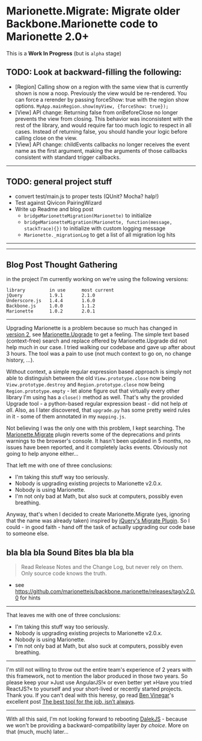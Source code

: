 # Marionette.Migrate: Migrate older Backbone.Marionette code to Marionette 2.0+

This is a **Work In Progress** (but is `alpha` stage)


## TODO: Look at backward-filling the following:

* [Region] Calling show on a region with the same view that is currently shown is now a noop. Previously the view would be re-rendered. You can force a rerender by passing forceShow: true with the region show options. `MyApp.mainRegion.show(myView, {forceShow: true});`
* [View] API change: Returning false from onBeforeClose no longer prevents the view from closing. This behavior was inconsistent with the rest of the library, and would require far too much logic to respect in all cases. Instead of returning false, you should handle your logic before calling close on the view.
* [View] API change: childEvents callbacks no longer receives the event name as the first argument, making the arguments of those callbacks consistent with standard trigger callbacks.

---

## TODO: general project stuff

* convert test/main.js to proper tests (QUnit? Mocha? halp!)
* Test against Qivicon PairingWizard
* Write up Readme and blog post
  * `bridgeMarionetteMigration(Marionette)` to initialize
  * `bridgeMarionetteMigration(Marionette, function(message, stackTrace){})` to initialize with custom logging message
  * `Marionette._migrationLog` to get a list of all migration log hits

---
---

## Blog Post Thought Gathering

in the project I'm currently working on we're using the following versions:

```
library         in use      most current
jQuery          1.9.1       2.1.0
Underscore.js   1.4.4       1.6.0
Backbone.js     1.0.0       1.1.2
Marionette      1.0.2       2.0.1
```

---

Upgrading Marionette is a problem because so much has changed in [version 2](https://github.com/marionettejs/backbone.marionette/releases/tag/v2.0.0), see [Marionette.Upgrade](https://github.com/marionettejs/Marionette.Upgrade) to get a feeling. The simple text based (context-free) search and replace offered by Marionette.Upgrade did not help much in our case. I tried walking our codebase and gave up after about 3 hours. The tool was a pain to use (not much context to go on, no change history, …).

Without context, a simple regular expression based approach is simply not able to distinguish between the old `View.prototype.close` now being `View.prototype.destroy` and `Region.prototype.close` now being `Region.prototype.empty` - let alone figure out that virtually every other library I'm using has a `close()` method as well. That's why the provided Upgrade tool - a python-based regular expression beast - did not help *at all*. Also, as I later discovered, that `upgrade.py` has some pretty weird rules in it - some of them annotated in my `mapping.js`.

Not believing I was the only one with this problem, I kept searching. The [Marionette.Migrate](https://github.com/ccamarat/Marionette.Migrate) plugin reverts some of the deprecations and prints warnings to the browser's console. It hasn't been updated in 5 months, no issues have been reported, and it completely lacks events. Obviously not going to help anyone either…

That left me with one of three conclusions:

* I'm taking this stuff way too seriously.
* Nobody is upgrading existing projects to Marionette v2.0.x.
* Nobody is using Marionette.
* I'm not only bad at Math, but also suck at computers, possibly even breathing.

Anyway, that's when I decided to create Marionette.Migrate (yes, ignoring that the name was already taken) inspired by [jQuery's Migrate Plugin](https://github.com/jquery/jquery-migrate/). So I could - in good faith - hand off the task of actually upgrading our code base to someone else.


## bla bla bla Sound Bites bla bla bla ##

> Read Release Notes and the Change Log, but never rely on them. Only source code knows the truth.

* see https://github.com/marionettejs/backbone.marionette/releases/tag/v2.0.0 for hints

---

That leaves me with one of three conclusions:

* I'm taking this stuff way too seriously.
* Nobody is upgrading existing projects to Marionette v2.0.x.
* Nobody is using Marionette.
* I'm not only bad at Math, but also suck at computers, possibly even breathing.

---

I'm still not willing to throw out the entire team's experience of 2 years with this framework, not to mention the labor produced in those two years. So please keep your »Just use AngularJS!« or even better yet »Have you tried ReactJS?« to yourself and your short-lived or recently started projects. Thank you. If you can't deal with this heresy, go read [Ben Vinegar](https://twitter.com/bentlegen)'s excellent post [The best tool for the job, isn’t always](https://medium.com/@bentlegen/the-best-tool-for-the-job-isnt-always-6ed364f3f775).

---

With all this said, I'm not looking forward to rebooting [DalekJS](http://dalekjs.com) - because we won't be providing a backward-compatibility layer *by choice*. More on that (much, much) later…

